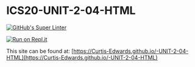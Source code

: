 # ICS20-UNIT-2-04-HTML

[![GitHub's Super Linter](https://github.com/Curtis-Edwards/ICS20-UNIT-2-04-HTML/workflows/GitHub's%20Super%20Linter/badge.svg)](https://github.com/Curtis-Edwards/ICS20-UNIT-2-04-HTML/actions)

[![Run on Repl.it](https://repl.it/badge/github/Curtis-Edwards/ICS20-UNIT-2-04-HTML)](https://repl.it/github/Curtis-Edwards/ICS20-UNIT-2-04-HTML)

This site can be found at: [https://Curtis-Edwards.github.io/-UNIT-2-04-HTML](https://Curtis-Edwards.github.io/-UNIT-2-04-HTML)
